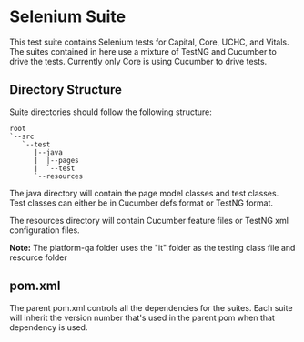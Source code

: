 Selenium Suite
==============

This test suite contains Selenium tests for Capital, Core, UCHC, and Vitals. The suites contained in here use a mixture
of TestNG and Cucumber to drive the tests. Currently only Core is using Cucumber to drive tests.

Directory Structure
-------------------
Suite directories should follow the following structure:
```
root
`--src
   `--test
      |--java
      |  |--pages
      |  `--test
      `--resources
```
The java directory will contain the page model classes and test classes. Test classes can either be in Cucumber
defs format or TestNG format.

The resources directory will contain Cucumber feature files or TestNG xml configuration files.

**Note:** The platform-qa folder uses the "it" folder as the testing class file and resource folder

pom.xml
-------
The parent pom.xml controls all the dependencies for the suites. Each suite will inherit the version number
that's used in the parent pom when that dependency is used.
